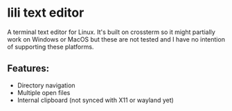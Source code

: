 # lili text editor
A terminal text editor for Linux. It's built on crossterm so it might partially work on Windows or MacOS but these are not tested and I have no intention of supporting these platforms.

## Features:
- Directory navigation
- Multiple open files
- Internal clipboard (not synced with X11 or wayland yet)
